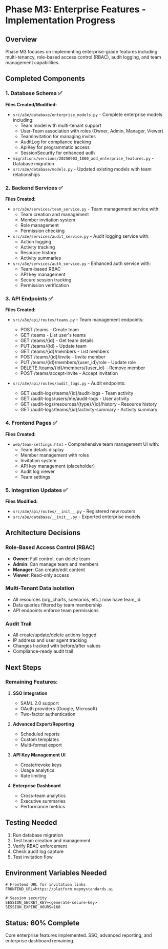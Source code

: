 # Phase M3: Enterprise Features - Implementation Progress

## Overview
Phase M3 focuses on implementing enterprise-grade features including multi-tenancy, role-based access control (RBAC), audit logging, and team management capabilities.

## Completed Components

### 1. Database Schema ✅
**Files Created/Modified:**
- `src/a3e/database/enterprise_models.py` - Complete enterprise models including:
  - Team model with multi-tenant support
  - User-Team association with roles (Owner, Admin, Manager, Viewer)
  - TeamInvitation for managing invites
  - AuditLog for compliance tracking
  - ApiKey for programmatic access
  - SessionSecurity for enhanced auth
- `migrations/versions/20250903_1800_add_enterprise_features.py` - Database migration
- `src/a3e/database/models.py` - Updated existing models with team relationships

### 2. Backend Services ✅
**Files Created:**
- `src/a3e/services/team_service.py` - Team management service with:
  - Team creation and management
  - Member invitation system
  - Role management
  - Permission checking
- `src/a3e/services/audit_service.py` - Audit logging service with:
  - Action logging
  - Activity tracking
  - Resource history
  - Activity summaries
- `src/a3e/services/auth_service.py` - Enhanced auth service with:
  - Team-based RBAC
  - API key management
  - Secure session tracking
  - Permission verification

### 3. API Endpoints ✅
**Files Created:**
- `src/a3e/api/routes/teams.py` - Team management endpoints:
  - POST /teams - Create team
  - GET /teams - List user's teams
  - GET /teams/{id} - Get team details
  - PUT /teams/{id} - Update team
  - GET /teams/{id}/members - List members
  - POST /teams/{id}/invite - Invite member
  - PUT /teams/{id}/members/{user_id}/role - Update role
  - DELETE /teams/{id}/members/{user_id} - Remove member
  - POST /teams/accept-invite - Accept invitation

- `src/a3e/api/routes/audit_logs.py` - Audit endpoints:
  - GET /audit-logs/teams/{id}/audit-logs - Team activity
  - GET /audit-logs/users/me/audit-logs - User activity
  - GET /audit-logs/resources/{type}/{id}/history - Resource history
  - GET /audit-logs/teams/{id}/activity-summary - Activity summary

### 4. Frontend Pages ✅
**Files Created:**
- `web/team-settings.html` - Comprehensive team management UI with:
  - Team details display
  - Member management with roles
  - Invitation system
  - API key management (placeholder)
  - Audit log viewer
  - Team settings

### 5. Integration Updates ✅
**Files Modified:**
- `src/a3e/api/routes/__init__.py` - Registered new routers
- `src/a3e/database/__init__.py` - Exported enterprise models

## Architecture Decisions

### Role-Based Access Control (RBAC)
- **Owner**: Full control, can delete team
- **Admin**: Can manage team and members
- **Manager**: Can create/edit content
- **Viewer**: Read-only access

### Multi-Tenant Data Isolation
- All resources (org_charts, scenarios, etc.) now have team_id
- Data queries filtered by team membership
- API endpoints enforce team permissions

### Audit Trail
- All create/update/delete actions logged
- IP address and user agent tracking
- Changes tracked with before/after values
- Compliance-ready audit trail

## Next Steps

### Remaining Features:
1. **SSO Integration**
   - SAML 2.0 support
   - OAuth providers (Google, Microsoft)
   - Two-factor authentication

2. **Advanced Export/Reporting**
   - Scheduled reports
   - Custom templates
   - Multi-format export

3. **API Key Management UI**
   - Create/revoke keys
   - Usage analytics
   - Rate limiting

4. **Enterprise Dashboard**
   - Cross-team analytics
   - Executive summaries
   - Performance metrics

## Testing Needed
1. Run database migration
2. Test team creation and management
3. Verify RBAC enforcement
4. Check audit log capture
5. Test invitation flow

## Environment Variables Needed
```env
# Frontend URL for invitation links
FRONTEND_URL=https://platform.mapmystandards.ai

# Session security
SESSION_SECRET_KEY=<generate-secure-key>
SESSION_EXPIRE_HOURS=168
```

## Status: 60% Complete
Core enterprise features implemented. SSO, advanced reporting, and enterprise dashboard remaining.
